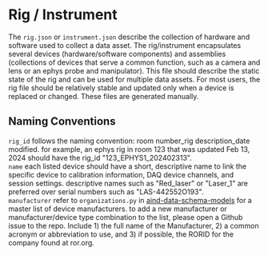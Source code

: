 # Rig / Instrument

The `rig.json` or `instrument.json` describe the collection of hardware and software used to collect a data asset. The rig/instrument encapsulates several devices (hardware/software components) and assemblies (collections of devices that serve a common function, such as a camera and lens or an ephys probe and manipulator). This file should describe the static state of the rig and can be used for multiple data assets. For most users, the rig file should be relatively stable and updated only when a device is replaced or changed. These files are generated manually. 


## Naming Conventions   

`rig_id` follows the naming convention: room number_rig description_date modified. for example, an ephys rig in room 123 that was updated Feb 13, 2024 should have the rig_id "123_EPHYS1_202402313".  
`name` each listed device should have a short, descriptive name to link the specific device to calibration information, DAQ device channels, and session settings. descriptive names such as "Red_laser" or "Laser_1" are preferred over serial numbers such as "LAS-442552O193".  
`manufacturer` refer to `organizations.py` in [aind-data-schema-models](https://github.com/AllenNeuralDynamics/aind-data-schema-models/tree/main) for a master list of device manufacturers. to add a new manufacturer or manufacturer/device type combination to the list, please open a Github issue to the repo. Include 1) the full name of the Manufacturer, 2) a common acronym or abbreviation to use, and 3) if possible, the RORID for the company found at ror.org. 









